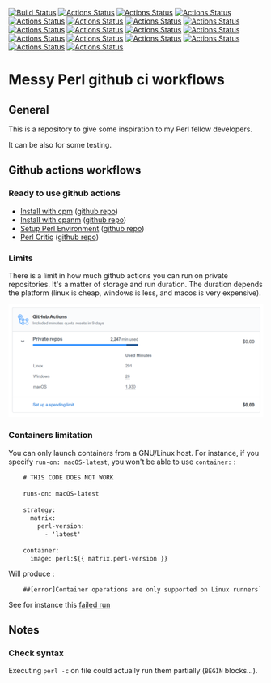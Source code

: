 [![Build Status](https://travis-ci.org/thibaultduponchelle/messy-perl-ci-workflows.svg?branch=master)](https://travis-ci.org/thibaultduponchelle/messy-perl-ci-workflows) 
[![Actions Status](https://github.com/thibaultduponchelle/messy-perl-ci-workflows/workflows/check-syntax/badge.svg)](https://github.com/thibaultduponchelle/messy-perl-ci-workflows/actions) 
[![Actions Status](https://github.com/thibaultduponchelle/messy-perl-ci-workflows/workflows/linux-github-action-install-with-cpanminus/badge.svg)](https://github.com/thibaultduponchelle/messy-perl-ci-workflows/actions) 
[![Actions Status](https://github.com/thibaultduponchelle/messy-perl-ci-workflows/workflows/linux-github-action-install-with-cpm/badge.svg)](https://github.com/thibaultduponchelle/messy-perl-ci-workflows/actions) 
[![Actions Status](https://github.com/thibaultduponchelle/messy-perl-ci-workflows/workflows/linux-perl-container-cpm/badge.svg)](https://github.com/thibaultduponchelle/messy-perl-ci-workflows/actions) 
[![Actions Status](https://github.com/thibaultduponchelle/messy-perl-ci-workflows/workflows/linux-with-perl-setup-and-cpm/badge.svg)](https://github.com/thibaultduponchelle/messy-perl-ci-workflows/actions) 
[![Actions Status](https://github.com/thibaultduponchelle/messy-perl-ci-workflows/workflows/macos-cpm/badge.svg)](https://github.com/thibaultduponchelle/messy-perl-ci-workflows/actions) 
[![Actions Status](https://github.com/thibaultduponchelle/messy-perl-ci-workflows/workflows/macos-perl-container-cpm/badge.svg)](https://github.com/thibaultduponchelle/messy-perl-ci-workflows/actions) 
[![Actions Status](https://github.com/thibaultduponchelle/messy-perl-ci-workflows/workflows/macos-share-cpanminus/badge.svg)](https://github.com/thibaultduponchelle/messy-perl-ci-workflows/actions) 
[![Actions Status](https://github.com/thibaultduponchelle/messy-perl-ci-workflows/workflows/macos-share-cpm/badge.svg)](https://github.com/thibaultduponchelle/messy-perl-ci-workflows/actions) 
[![Actions Status](https://github.com/thibaultduponchelle/messy-perl-ci-workflows/workflows/macos-system-cpanminus/badge.svg)](https://github.com/thibaultduponchelle/messy-perl-ci-workflows/actions) 
[![Actions Status](https://github.com/thibaultduponchelle/messy-perl-ci-workflows/workflows/macos-system-cpm/badge.svg)](https://github.com/thibaultduponchelle/messy-perl-ci-workflows/actions) 
[![Actions Status](https://github.com/thibaultduponchelle/messy-perl-ci-workflows/workflows/nightly/badge.svg)](https://github.com/thibaultduponchelle/messy-perl-ci-workflows/actions) 
[![Actions Status](https://github.com/thibaultduponchelle/messy-perl-ci-workflows/workflows/perl-critic/badge.svg)](https://github.com/thibaultduponchelle/messy-perl-ci-workflows/actions) 
[![Actions Status](https://github.com/thibaultduponchelle/messy-perl-ci-workflows/workflows/plack/badge.svg)](https://github.com/thibaultduponchelle/messy-perl-ci-workflows/actions) 
[![Actions Status](https://github.com/thibaultduponchelle/messy-perl-ci-workflows/workflows/windows-cpanminus/badge.svg)](https://github.com/thibaultduponchelle/messy-perl-ci-workflows/actions) 
[![Actions Status](https://github.com/thibaultduponchelle/messy-perl-ci-workflows/workflows/windows-cpm/badge.svg)](https://github.com/thibaultduponchelle/messy-perl-ci-workflows/actions) 
[![Actions Status](https://github.com/thibaultduponchelle/messy-perl-ci-workflows/workflows/xml-libxml/badge.svg)](https://github.com/thibaultduponchelle/messy-perl-ci-workflows/actions) 

# Messy Perl github ci workflows

## General

This is a repository to give some inspiration to my Perl fellow developers.

It can be also for some testing.

## Github actions workflows

### Ready to use github actions

- [Install with cpm](https://github.com/marketplace/actions/install-with-cpanm) ([github repo](https://github.com/perl-actions/install-with-cpm))
- [Install with cpanm](https://github.com/marketplace/actions/install-with-cpanm) ([github repo](https://github.com/perl-actions/install-with-cpanm))
- [Setup Perl Environment](https://github.com/marketplace/actions/setup-perl-environment) ([github repo](https://github.com/shogo82148/actions-setup-perl))
- [Perl Critic](https://github.com/marketplace/actions/github-action-for-perl-critic) ([github repo](https://github.com/Difegue/action-perlcritic))

### Limits 

There is a limit in how much github actions you can run on private repositories.
It's a matter of storage and run duration. The duration depends the platform (linux is cheap, windows is less, and macos is very expensive).

![ghactionslimits](ghactionslimits.png)

### Containers limitation

You can only launch containers from a GNU/Linux host.
For instance, if you specify `run-on: macOS-latest`, you won't be able to use `container:` :


```
    # THIS CODE DOES NOT WORK

    runs-on: macOS-latest

    strategy:
      matrix:
        perl-version:
          - 'latest'

    container:
      image: perl:${{ matrix.perl-version }}
```

Will produce :

```
    ##[error]Container operations are only supported on Linux runners`
``` 

See for instance this [failed run](https://github.com/thibaultduponchelle/messy-perl-github-actions/runs/608005097?check_suite_focus=true)

## Notes 

### Check syntax

Executing `perl -c` on file could actually run them partially (`BEGIN` blocks...).

